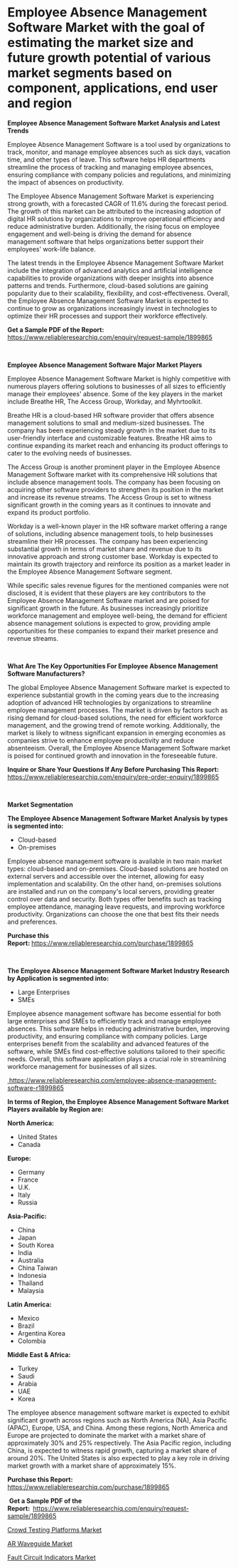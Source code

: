 <p><h1>Employee Absence Management Software Market with the goal of estimating the market size and future growth potential of various market segments based on component, applications, end user and region</h1></p><p><strong>Employee Absence Management Software Market Analysis and Latest Trends</strong></p>
<p><p>Employee Absence Management Software is a tool used by organizations to track, monitor, and manage employee absences such as sick days, vacation time, and other types of leave. This software helps HR departments streamline the process of tracking and managing employee absences, ensuring compliance with company policies and regulations, and minimizing the impact of absences on productivity.</p><p>The Employee Absence Management Software Market is experiencing strong growth, with a forecasted CAGR of 11.6% during the forecast period. The growth of this market can be attributed to the increasing adoption of digital HR solutions by organizations to improve operational efficiency and reduce administrative burden. Additionally, the rising focus on employee engagement and well-being is driving the demand for absence management software that helps organizations better support their employees' work-life balance.</p><p>The latest trends in the Employee Absence Management Software Market include the integration of advanced analytics and artificial intelligence capabilities to provide organizations with deeper insights into absence patterns and trends. Furthermore, cloud-based solutions are gaining popularity due to their scalability, flexibility, and cost-effectiveness. Overall, the Employee Absence Management Software Market is expected to continue to grow as organizations increasingly invest in technologies to optimize their HR processes and support their workforce effectively.</p></p>
<p><strong>Get a Sample PDF of the Report:&nbsp;</strong> <a href="https://www.reliableresearchiq.com/enquiry/request-sample/1899865">https://www.reliableresearchiq.com/enquiry/request-sample/1899865</a></p>
<p>&nbsp;</p>
<p><strong>Employee Absence Management Software Major Market Players</strong></p>
<p><p>Employee Absence Management Software Market is highly competitive with numerous players offering solutions to businesses of all sizes to efficiently manage their employees' absence. Some of the key players in the market include Breathe HR, The Access Group, Workday, and Myhrtoolkit.</p><p>Breathe HR is a cloud-based HR software provider that offers absence management solutions to small and medium-sized businesses. The company has been experiencing steady growth in the market due to its user-friendly interface and customizable features. Breathe HR aims to continue expanding its market reach and enhancing its product offerings to cater to the evolving needs of businesses.</p><p>The Access Group is another prominent player in the Employee Absence Management Software market with its comprehensive HR solutions that include absence management tools. The company has been focusing on acquiring other software providers to strengthen its position in the market and increase its revenue streams. The Access Group is set to witness significant growth in the coming years as it continues to innovate and expand its product portfolio.</p><p>Workday is a well-known player in the HR software market offering a range of solutions, including absence management tools, to help businesses streamline their HR processes. The company has been experiencing substantial growth in terms of market share and revenue due to its innovative approach and strong customer base. Workday is expected to maintain its growth trajectory and reinforce its position as a market leader in the Employee Absence Management Software segment.</p><p>While specific sales revenue figures for the mentioned companies were not disclosed, it is evident that these players are key contributors to the Employee Absence Management Software market and are poised for significant growth in the future. As businesses increasingly prioritize workforce management and employee well-being, the demand for efficient absence management solutions is expected to grow, providing ample opportunities for these companies to expand their market presence and revenue streams.</p></p>
<p>&nbsp;</p>
<p><strong>What Are The Key Opportunities For Employee Absence Management Software Manufacturers?</strong></p>
<p><p>The global Employee Absence Management Software market is expected to experience substantial growth in the coming years due to the increasing adoption of advanced HR technologies by organizations to streamline employee management processes. The market is driven by factors such as rising demand for cloud-based solutions, the need for efficient workforce management, and the growing trend of remote working. Additionally, the market is likely to witness significant expansion in emerging economies as companies strive to enhance employee productivity and reduce absenteeism. Overall, the Employee Absence Management Software market is poised for continued growth and innovation in the foreseeable future.</p></p>
<p><strong>Inquire or Share Your Questions If Any Before Purchasing This Report:</strong> <a href="https://www.reliableresearchiq.com/enquiry/pre-order-enquiry/1899865">https://www.reliableresearchiq.com/enquiry/pre-order-enquiry/1899865</a></p>
<p>&nbsp;</p>
<p><strong>Market Segmentation</strong></p>
<p><strong>The Employee Absence Management Software Market Analysis by types is segmented into:</strong></p>
<p><ul><li>Cloud-based</li><li>On-premises</li></ul></p>
<p><p>Employee absence management software is available in two main market types: cloud-based and on-premises. Cloud-based solutions are hosted on external servers and accessible over the internet, allowing for easy implementation and scalability. On the other hand, on-premises solutions are installed and run on the company's local servers, providing greater control over data and security. Both types offer benefits such as tracking employee attendance, managing leave requests, and improving workforce productivity. Organizations can choose the one that best fits their needs and preferences.</p></p>
<p><strong>Purchase this Report:&nbsp;</strong><a href="https://www.reliableresearchiq.com/purchase/1899865">https://www.reliableresearchiq.com/purchase/1899865</a></p>
<p>&nbsp;</p>
<p><strong>The Employee Absence Management Software Market Industry Research by Application is segmented into:</strong></p>
<p><ul><li>Large Enterprises</li><li>SMEs</li></ul></p>
<p><p>Employee absence management software has become essential for both large enterprises and SMEs to efficiently track and manage employee absences. This software helps in reducing administrative burden, improving productivity, and ensuring compliance with company policies. Large enterprises benefit from the scalability and advanced features of the software, while SMEs find cost-effective solutions tailored to their specific needs. Overall, this software application plays a crucial role in streamlining workforce management for businesses of all sizes.</p></p>
<p><a href="https://www.reliableresearchiq.com/employee-absence-management-software-r1899865">&nbsp;https://www.reliableresearchiq.com/employee-absence-management-software-r1899865</a></p>
<p><strong>In terms of Region, the Employee Absence Management Software Market Players available by Region are:</strong></p>
<p>
    <p> <strong> North America: </strong>
        <ul>
            <li>United States</li>
            <li>Canada</li>
        </ul>
        </p> 
    <p> <strong> Europe: </strong>
        <ul>
            <li>Germany</li>
            <li>France</li>
            <li>U.K.</li>
            <li>Italy</li>
            <li>Russia</li>
        </ul>
        </p> 
    <p> <strong> Asia-Pacific: </strong>
        <ul>
            <li>China</li>
            <li>Japan</li>
            <li>South Korea</li>
            <li>India</li>
            <li>Australia</li>
            <li>China Taiwan</li>
            <li>Indonesia</li>
            <li>Thailand</li>
            <li>Malaysia</li>
        </ul>
        </p> 
    <p> <strong> Latin America: </strong>
        <ul>
            <li>Mexico</li>
            <li>Brazil</li>
            <li>Argentina Korea</li>
            <li>Colombia</li>
        </ul>
        </p> 
    <p> <strong> Middle East & Africa: </strong>
        <ul>
            <li>Turkey</li>
            <li>Saudi</li>
            <li>Arabia</li>
            <li>UAE</li>
            <li>Korea</li>
        </ul>
    </p>
    </p>
<p><p>The employee absence management software market is expected to exhibit significant growth across regions such as North America (NA), Asia Pacific (APAC), Europe, USA, and China. Among these regions, North America and Europe are projected to dominate the market with a market share of approximately 30% and 25% respectively. The Asia Pacific region, including China, is expected to witness rapid growth, capturing a market share of around 20%. The United States is also expected to play a key role in driving market growth with a market share of approximately 15%.</p></p>
<p><strong>Purchase this Report: </strong><a href="https://www.reliableresearchiq.com/purchase/1899865">https://www.reliableresearchiq.com/purchase/1899865</a></p>
<p>&nbsp;<strong>Get a Sample PDF of the Report:&nbsp;&nbsp;</strong><a href="https://www.reliableresearchiq.com/enquiry/request-sample/1899865">https://www.reliableresearchiq.com/enquiry/request-sample/1899865</a></p>
<p><strong></strong></p>
<p><p><a href="https://github.com/mandarincruisesvn/Market-Research-Report-List-1/blob/main/crowd-testing-platforms-market.md">Crowd Testing Platforms Market</a></p><p><a href="https://www.linkedin.com/pulse/ar-waveguide-market-size-growth-industry-analysis-segmentation-gx7zf">AR Waveguide Market</a></p><p><a href="https://www.linkedin.com/pulse/fault-circuit-indicators-market-share-amp-analysis-growth-trends-35wyf">Fault Circuit Indicators Market</a></p></p>